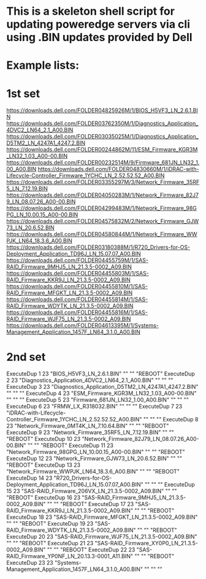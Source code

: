 # This is a skeleton shell script for updating poweredge servers via cli using .BIN updates provided by Dell

# Example lists:

# 1st set
https://downloads.dell.com/FOLDER04825926M/1/BIOS_H5VF3_LN_2.6.1.BIN
https://downloads.dell.com/FOLDER03762350M/1/Diagnostics_Application_4DVC2_LN64_2.1_A00.BIN
https://downloads.dell.com/FOLDER03035025M/1/Diagnostics_Application_D5TM2_LN_4247A1_4247.2.BIN
https://downloads.dell.com/FOLDER00244862M/11/ESM_Firmware_KGR3M_LN32_1.03_A00-00.BIN
https://downloads.dell.com/FOLDER00232514M/9/Firmware_681JN_LN32_1.00_A00.BIN
https://downloads.dell.com/FOLDER04830660M/1/iDRAC-with-Lifecycle-Controller_Firmware_1YCHC_LN_2.52.52.52_A00.BIN
https://downloads.dell.com/FOLDER03355297M/3/Network_Firmware_35RF5_LN_7.12.19.BIN
https://downloads.dell.com/FOLDER04050283M/1/Network_Firmware_82J79_LN_08.07.26_A00-00.BIN
https://downloads.dell.com/FOLDER04299483M/1/Network_Firmware_98GPG_LN_10.00.15_A00-00.BIN
https://downloads.dell.com/FOLDER04575832M/2/Network_Firmware_GJW73_LN_20.6.52.BIN
https://downloads.dell.com/FOLDER04580844M/1/Network_Firmware_WWPJK_LN64_18.3.6_A00.BIN
https://downloads.dell.com/FOLDER03180388M/1/R720_Drivers-for-OS-Deployment_Application_TD96J_LN_15.07.07_A00.BIN
https://downloads.dell.com/FOLDER04455759M/1/SAS-RAID_Firmware_9MHJ5_LN_21.3.5-0002_A09.BIN
https://downloads.dell.com/FOLDER04455803M/1/SAS-RAID_Firmware_KKR9J_LN_21.3.5-0002_A09.BIN
https://downloads.dell.com/FOLDER04455810M/1/SAS-RAID_Firmware_MFGKT_LN_21.3.5-0002_A09.BIN
https://downloads.dell.com/FOLDER04455814M/1/SAS-RAID_Firmware_WDYTK_LN_21.3.5-0002_A09.BIN
https://downloads.dell.com/FOLDER04455816M/1/SAS-RAID_Firmware_WJF75_LN_21.3.5-0002_A09.BIN
https://downloads.dell.com/FOLDER04613395M/1/Systems-Management_Application_1457F_LN64_3.1.0_A00.BIN

# 2nd set
ExecuteDup 1 23 "BIOS_H5VF3_LN_2.6.1.BIN" "" "" "REBOOT"
ExecuteDup 2 23 "Diagnostics_Application_4DVC2_LN64_2.1_A00.BIN" "" "" ""
ExecuteDup 3 23 "Diagnostics_Application_D5TM2_LN_4247A1_4247.2.BIN" "" "" ""
ExecuteDup 4 23 "ESM_Firmware_KGR3M_LN32_1.03_A00-00.BIN" "" "" ""
ExecuteDup 5 23 "Firmware_681JN_LN32_1.00_A00.BIN" "" "" ""
ExecuteDup 6 23 "FRMW_LX_R318032.BIN" "" "" ""
ExecuteDup 7 23 "iDRAC-with-Lifecycle-Controller_Firmware_1YCHC_LN_2.52.52.52_A00.BIN" "" "" ""
ExecuteDup 8 23 "Network_Firmware_0MT4K_LN_7.10.64.BIN" "" "" "REBOOT"
ExecuteDup 9 23 "Network_Firmware_35RF5_LN_7.12.19.BIN" "" "" "REBOOT"
ExecuteDup 10 23 "Network_Firmware_82J79_LN_08.07.26_A00-00.BIN" "" "" "REBOOT"
ExecuteDup 11 23 "Network_Firmware_98GPG_LN_10.00.15_A00-00.BIN" "" "" "REBOOT"
ExecuteDup 12 23 "Network_Firmware_GJW73_LN_20.6.52.BIN" "" "" "REBOOT"
ExecuteDup 13 23 "Network_Firmware_WWPJK_LN64_18.3.6_A00.BIN" "" "" "REBOOT"
ExecuteDup 14 23 "R720_Drivers-for-OS-Deployment_Application_TD96J_LN_15.07.07_A00.BIN" "" "" ""
ExecuteDup 15 23 "SAS-RAID_Firmware_206VX_LN_21.3.5-0002_A09.BIN" "" "" "REBOOT"
ExecuteDup 16 23 "SAS-RAID_Firmware_9MHJ5_LN_21.3.5-0002_A09.BIN" "" "" "REBOOT"
ExecuteDup 17 23 "SAS-RAID_Firmware_KKR9J_LN_21.3.5-0002_A09.BIN" "" "" "REBOOT"
ExecuteDup 18 23 "SAS-RAID_Firmware_MFGKT_LN_21.3.5-0002_A09.BIN" "" "" "REBOOT"
ExecuteDup 19 23 "SAS-RAID_Firmware_WDYTK_LN_21.3.5-0002_A09.BIN" "" "" "REBOOT"
ExecuteDup 20 23 "SAS-RAID_Firmware_WJF75_LN_21.3.5-0002_A09.BIN" "" "" "REBOOT"
ExecuteDup 21 23 "SAS-RAID_Firmware_XY0P0_LN_21.3.5-0002_A09.BIN" "" "" "REBOOT"
ExecuteDup 22 23 "SAS-RAID_Firmware_YP0NF_LN_20.13.3-0001_A11.BIN" "" "" "REBOOT"
ExecuteDup 23 23 "Systems-Management_Application_1457F_LN64_3.1.0_A00.BIN" "" "" ""
 
